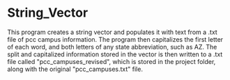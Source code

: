 # String_Vector
This program creates a string vector and populates it with text from a .txt file of 
pcc campus information. The program then capitalizes the first letter of each word, and both letters
of any state abbreviation, such as AZ. The split and capitalized information stored in the vector
is then written to a .txt file called "pcc_campuses_revised", which is stored in the project folder, along
with the original "pcc_campuses.txt" file. 
